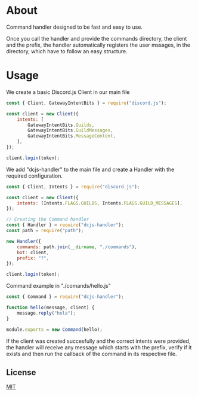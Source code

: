 # About

Command handler designed to be fast and easy to use.

Once you call the handler and provide the commands directory, the client and the prefix, the handler automatically registers the user mssages, in the directory, which have to follow an easy structure.

# Usage

We create a basic Discord.js Client in our main file

```javascript
const { Client, GatewayIntentBits } = require("discord.js");

const client = new Client({
	intents: [
		GatewayIntentBits.Guilds,
		GatewayIntentBits.GuildMessages,
		GatewayIntentBits.MessageContent,
	],
});

client.login(token);
```

We add "dcjs-handler" to the main file and create a Handler with the required configuration.

```javascript
const { Client, Intents } = require("discord.js");

const client = new Client({
	intents: [Intents.FLAGS.GUILDS, Intents.FLAGS.GUILD_MESSAGES],
});

// Creating the Command handler
const { Handler } = require("dcjs-handler");
const path = require("path");

new Handler({
	commands: path.join(__dirname, "./commands"),
	bot: client,
	prefix: "?",
});

client.login(token);
```

Command example in "./comands/hello.js"

```javascript
const { Command } = require("dcjs-handler");

function hello(message, client) {
	message.reply("hola");
}

module.exports = new Command(hello);
```

If the client was created succesfully and the correct intents were provided, the handler will receive any message which starts with the prefix, verify if it exists and then run the callback of the command in its respective file.

## License

[MIT](https://choosealicense.com/licenses/mit/)
